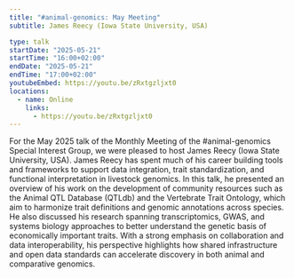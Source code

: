 ```yaml
---
title: "#animal-genomics: May Meeting"
subtitle: James Reecy (Iowa State University, USA)

type: talk
startDate: "2025-05-21"
startTime: "16:00+02:00"
endDate: "2025-05-21"
endTime: "17:00+02:00"
youtubeEmbed: https://youtu.be/zRxtgzljxt0
locations:
  - name: Online
    links:
      - https://youtu.be/zRxtgzljxt0
---
```


For the May 2025 talk of the Monthly Meeting of the #animal-genomics Special Interest Group, we were pleased to host James Reecy (Iowa State University, USA). James Reecy has spent much of his career building tools and frameworks to support data integration, trait standardization, and functional interpretation in livestock genomics. In this talk, he presented an overview of his work on the development of community resources such as the Animal QTL Database (QTLdb) and the Vertebrate Trait Ontology, which aim to harmonize trait definitions and genomic annotations across species. He also discussed his research spanning transcriptomics, GWAS, and systems biology approaches to better understand the genetic basis of economically important traits. With a strong emphasis on collaboration and data interoperability, his perspective highlights how shared infrastructure and open data standards can accelerate discovery in both animal and comparative genomics.
